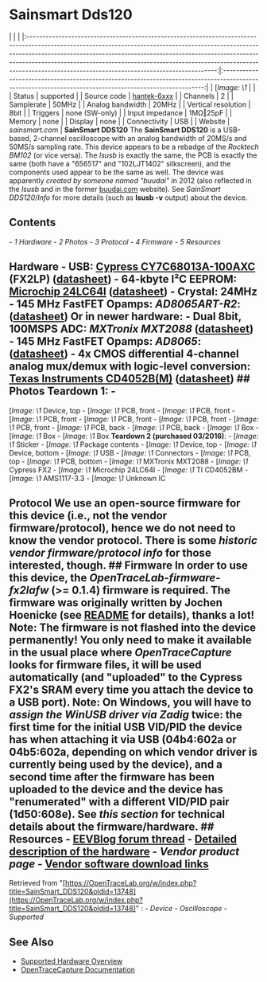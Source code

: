 # Sainsmart Dds120
| | | |:-----------------------------------------------------------------------------------------------------------------------------------------------------------------------------------------------------------------------------------------------------------------------------------------------------------------------------------------------------------------------------------:|:------------------------------------------------------------------------------------------------------------------------------------------------------:| | [*Image: \1* | | | Status | supported | | Source code | [hantek-6xxx](http://github.com/OpenTraceLab/?p=OpenTraceCapture.git;a=tree;f=src/hardware/hantek-6xxx) | | Channels | 2 | | Samplerate | 50MHz | | Analog bandwidth | 20MHz | | Vertical resolution | 8bit | | Triggers | none (SW-only) | | Input impedance | 1MΩ‖25pF | | Memory | none | | Display | none | | Connectivity | USB | | Website | *sainsmart.com* | **SainSmart DDS120** The **SainSmart DDS120** is a USB-based, 2-channel oscilloscope with an analog bandwidth of 20MS/s and 50MS/s sampling rate. This device appears to be a rebadge of the *Rocktech BM102* (or vice versa). The *lsusb* is exactly the same, the PCB is exactly the same (both have a "656517" and "102LJT1402" silkscreen), and the components used appear to be the same as well. The device was apparently *created by someone named "buudai"* in 2012 (also reflected in the *lsusb* and in the former [buudai.com](https://web.archive.org/web/20130403082149/http://www.buudai.com/) website). See *SainSmart DDS120/Info* for more details (such as **lsusb -v** output) about the device.
## Contents
\- *1 Hardware* \- *2 Photos* \- *3 Protocol* \- *4 Firmware* \- *5 Resources*
## Hardware \- **USB**: [Cypress CY7C68013A-100AXC](http://www.cypress.com/documentation/datasheets/cy7c68013a-cy7c68014a-cy7c68015a-cy7c68016a-ez-usb-fx2lp-usb) (FX2LP) ([datasheet](http://www.cypress.com/file/138911/download)) \- **64-kbyte I²C EEPROM**: [Microchip 24LC64I](http://www.microchip.com/wwwproducts/Devices.aspx?dDocName=en010831) ([datasheet](http://ww1.microchip.com/downloads/en/DeviceDoc/21189f.pdf)) \- **Crystal**: 24MHz \- **145 MHz FastFET Opamps**: *AD8065ART-R2*: ([datasheet](http://www.analog.com/static/imported-files/data_sheets/AD8065_8066.pdf)) **Or in newer hardware:** \- **Dual 8bit, 100MSPS ADC**: *MXTronix MXT2088* ([datasheet](http://www.mxtronics.com/n107/n124/n181/n184/c692/attr/2630.pdf)) \- **145 MHz FastFET Opamps**: *AD8065*: ([datasheet](http://www.analog.com/static/imported-files/data_sheets/AD8065_8066.pdf)) \- 4x **CMOS differential 4-channel analog mux/demux with logic-level conversion**: [Texas Instruments CD4052B(M)](http://www.ti.com/product/cd4052b/description) ([datasheet](http://www.ti.com/lit/gpn/cd4052b)) ## Photos **Teardown 1**: \-
[*Image: \1*
Device, top
\-
[*Image: \1*
PCB, front
\-
[*Image: \1*
PCB, front
\-
[*Image: \1*
PCB, front
\-
[*Image: \1*
PCB, front
\-
[*Image: \1*
PCB, front
\-
[*Image: \1*
PCB, front
\-
[*Image: \1*
PCB, back
\-
[*Image: \1*
PCB, back
\-
[*Image: \1*
Box
\-
[*Image: \1*
Box
\-
[*Image: \1*
Box
**Teardown 2 (purchased 03/2016)**: \-
[*Image: \1*
Sticker
\-
[*Image: \1*
Package contents
\-
[*Image: \1*
Device, top
\-
[*Image: \1*
Device, bottom
\-
[*Image: \1*
USB
\-
[*Image: \1*
Connectors
\-
[*Image: \1*
PCB, top
\-
[*Image: \1*
PCB, bottom
\-
[*Image: \1*
MXTronix MXT2088
\-
[*Image: \1*
Cypress FX2
\-
[*Image: \1*
Microchip 24LC64I
\-
[*Image: \1*
TI CD4052BM
\-
[*Image: \1*
AMS1117-3.3
\-
[*Image: \1*
Unknown IC
## Protocol We use an open-source firmware for this device (i.e., not the vendor firmware/protocol), hence we do not need to know the vendor protocol. There is some *historic vendor firmware/protocol info* for those interested, though. ## Firmware In order to use this device, the *OpenTraceLab-firmware-fx2lafw* (\>= 0.1.4) firmware is required. The firmware was originally written by Jochen Hoenicke (see [README](http://github.com/OpenTraceLab/?p=OpenTraceLab-firmware-fx2lafw.git;a=blob;f=README) for details), thanks a lot! **Note**: The firmware is **not** flashed into the device permanently! You only need to make it available in the usual place where *OpenTraceCapture* looks for firmware files, it will be used automatically (and "uploaded" to the Cypress FX2's SRAM every time you attach the device to a USB port). **Note**: On Windows, you will have to *assign the WinUSB driver via Zadig* **twice**: the first time for the initial USB VID/PID the device has when attaching it via USB (04b4:602a or 04b5:602a, depending on which vendor driver is currently being used by the device), and a second time after the firmware has been uploaded to the device and the device has "renumerated" with a different VID/PID pair (1d50:608e). See *this section* for technical details about the firmware/hardware. ## Resources \- [EEVBlog forum thread](http://www.eevblog.com/forum/testgear/sainsmart-dds120-usb-oscilloscope-\(buudai-bm102\)/) \- [Detailed description of the hardware](http://www.360customs.de/en/2014/10/usb-oszilloskop-sainsmart-dds120-2-kanal-20mhz-50msps-buudairocktech-bm102/) \- *Vendor product page* \- [Vendor software download links](https://www.eevblog.com/forum/testgear/saintsmart-dds120-software-download/msg818124/#msg818124)
Retrieved from "[https://OpenTraceLab.org/w/index.php?title=SainSmart_DDS120&oldid=13748](https://OpenTraceLab.org/w/index.php?title=SainSmart_DDS120&oldid=13748)"
: \- *Device* \- *Oscilloscope* \- *Supported*
## See Also
- [Supported Hardware Overview](../supported-hardware.md)
- [OpenTraceCapture Documentation](../../opentracecapture/overview.md)
